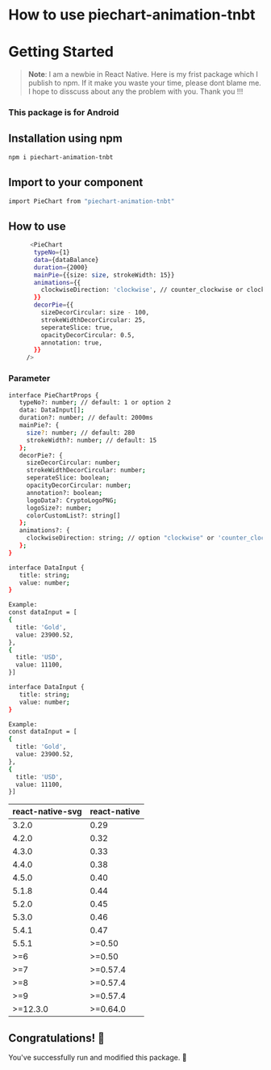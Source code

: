 
# How to use piechart-animation-tnbt
# Getting Started

>**Note**: I am a newbie in React Native. Here is my frist package which I publish to npm. If it make you waste your time, please dont blame me. 
I hope to disscuss about any the problem with you. Thank you !!!

### This package is for Android


## Installation using npm
   ```bash
   npm i piechart-animation-tnbt
   ```
## Import to your component
   ```bash
   import PieChart from "piechart-animation-tnbt"
   ```
## How to use
   ```bash
         <PieChart
          typeNo={1}
          data={dataBalance}
          duration={2000}
          mainPie={{size: size, strokeWidth: 15}}
          animations={{
            clockwiseDirection: 'clockwise', // counter_clockwise or clockwise
          }}
          decorPie={{
            sizeDecorCircular: size - 100,
            strokeWidthDecorCircular: 25,
            seperateSlice: true,
            opacityDecorCircular: 0.5,
            annotation: true,
          }}
        />
   ```
### Parameter
   ```bash
   interface PieChartProps {
      typeNo?: number; // default: 1 or option 2
      data: DataInput[]; 
      duration?: number; // default: 2000ms
      mainPie?: {
        size?: number; // default: 280
        strokeWidth?: number; // default: 15
      };
      decorPie?: {
        sizeDecorCircular: number;
        strokeWidthDecorCircular: number;
        seperateSlice: boolean;
        opacityDecorCircular: number;
        annotation?: boolean;
        logoData?: CryptoLogoPNG;
        logoSize?: number;
        colorCustomList?: string[]
      };
      animations?: {
        clockwiseDirection: string; // option "clockwise" or 'counter_clockwise'
      };
   }
   ```
   ```bash
   interface DataInput {
      title: string;
      value: number;
   }

   Example: 
   const dataInput = [
   {
     title: 'Gold',
     value: 23900.52,
   },
   {
     title: 'USD',
     value: 11100,
   }]
   ```
   ```bash
   interface DataInput {
      title: string;
      value: number;
   }

   Example: 
   const dataInput = [
   {
     title: 'Gold',
     value: 23900.52,
   },
   {
     title: 'USD',
     value: 11100,
   }]
   ```
| react-native-svg | react-native |
| ---------------- | ------------ |
| 3.2.0            | 0.29         |
| 4.2.0            | 0.32         |
| 4.3.0            | 0.33         |
| 4.4.0            | 0.38         |
| 4.5.0            | 0.40         |
| 5.1.8            | 0.44         |
| 5.2.0            | 0.45         |
| 5.3.0            | 0.46         |
| 5.4.1            | 0.47         |
| 5.5.1            | >=0.50       |
| >=6              | >=0.50       |
| >=7              | >=0.57.4     |
| >=8              | >=0.57.4     |
| >=9              | >=0.57.4     |
| >=12.3.0         | >=0.64.0     |

## Congratulations! :tada:

You've successfully run and modified this package. :partying_face:

